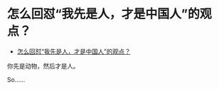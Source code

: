 # 怎么回怼“我先是人，才是中国人”的观点？

- [怎么回怼“我先是人，才是中国人”的观点？](https://www.zhihu.com/question/423150004/answer/1655308413)


你先是动物，然后才是人。

So……